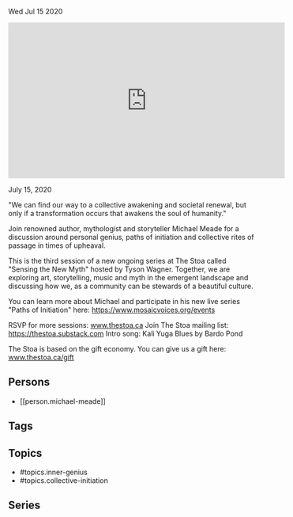 



Wed Jul 15 2020

<iframe width="560" height="315" src="https://www.youtube.com/embed/_DX6TGb0EFg" title="Inner Genius & Collective Initiation w/ Michael Meade" frameborder="0" allow="accelerometer; autoplay; clipboard-write; encrypted-media; gyroscope; picture-in-picture" allowfullscreen ></iframe>

July 15, 2020

"We can find our way to a collective awakening and societal renewal, but only if a transformation occurs that awakens the soul of humanity."

Join renowned author, mythologist and storyteller Michael Meade for a discussion around personal genius, paths of initiation and collective rites of passage in times of upheaval.

This is the third session of a new ongoing series at The Stoa called "Sensing the New Myth" hosted by Tyson Wagner. Together, we are exploring art, storytelling, music and myth in the emergent landscape and discussing how we, as a community can be stewards of a beautiful culture.

You can learn more about Michael and participate in his new live series "Paths of Initiation" here: https://www.mosaicvoices.org/events

RSVP for more sessions: www.thestoa.ca
Join The Stoa mailing list: https://thestoa.substack.com
Intro song: Kali Yuga Blues by Bardo Pond

The Stoa is based on the gift economy. You can give us a gift here: www.thestoa.ca/gift

## Persons

- [[person.michael-meade]]

## Tags



## Topics

- #topics.inner-genius
- #topics.collective-initiation

## Series



